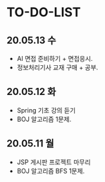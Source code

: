 # TO-DO-LIST

## 20.05.13 수
- AI 면접 준비하기 + 면접응시.
- 정보처리기사 교재 구매 + 공부.

## 20.05.12 화
- Spring 기초 강의 듣기
- BOJ 알고리즘 1문제.

## 20.05.11 월
- JSP 게시판 프로젝트 마무리
- BOJ 알고리즘 BFS 1문제.
